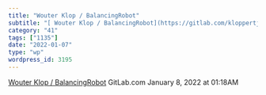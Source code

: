 ```yaml
---
title: "Wouter Klop / BalancingRobot"
subtitle: "[ Wouter Klop / BalancingRobot](https://gitlab.com/kloppertje/balancingrobot)"
category: "41"
tags: ["1135"]
date: "2022-01-07"
type: "wp"
wordpress_id: 3195
---
```

[ Wouter Klop / BalancingRobot](https://gitlab.com/kloppertje/balancingrobot)
 GitLab.com
January 8, 2022 at 01:18AM